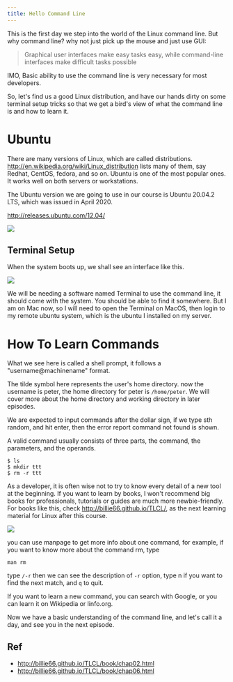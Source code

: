 ```yaml
---
title: Hello Command Line
---
```


This is the first day we step into the world of the Linux command line. But why command line? why not just pick up the mouse and just use GUI:

> Graphical user interfaces make easy tasks easy, while command-line interfaces make difficult tasks possible

IMO, Basic ability to use the command line is very necessary for most developers.

So, let's find us a good Linux distribution, and have our hands dirty on some terminal setup tricks so that we get a bird's view of what the command line is and how to learn it.

# Ubuntu

There are many versions of Linux, which are called distributions. <http://en.wikipedia.org/wiki/Linux_distribution> lists many of them, say Redhat, CentOS, fedora, and so on. Ubuntu is one of the most popular ones. It works well on both servers or workstations.

The Ubuntu version we are going to use in our course is Ubuntu 20.04.2 LTS, which was issued in April 2020.

<http://releases.ubuntu.com/12.04/>

![](images/ubuntu.png)

## Terminal Setup

When the system boots up, we shall see an interface like this.

![](images/ubuntu_fresh.png)

We will be needing a software named Terminal to use the command line, it should come with the system. You should be able to find it somewhere. But I am on Mac now, so I will need to open the Terminal on MacOS, then login to my remote ubuntu system, which is the ubuntu I installed on my server.

# How To Learn Commands

What we see here is called a shell prompt, it follows a "username@machinename" format.

The tilde symbol here represents the user's home directory. now the username is peter, the home directory for peter is `/home/peter`. We will cover more about the home directory and working directory in later episodes.

We are expected to input commands after the dollar sign, if we type sth random, and hit enter, then the error report command not found is shown.

A valid command usually consists of three parts, the command, the parameters, and the operands.

    $ ls
    $ mkdir ttt
    $ rm -r ttt

As a developer, it is often wise not to try to know every detail of a new tool at the beginning. If you want to learn by books, I won't recommend big books for professionals, tutorials or guides are much more newbie-friendly.
For books like this, check <http://billie66.github.io/TLCL/>, as the next learning material for Linux after this course.

![](images/nice_tutorial.png)

you can use manpage to get more info about one command, for example, if you want to know more about the command rm, type

```
man rm
```

type `/-r` then we can see the description of `-r` option, type n if you want to find the next match, and `q` to quit.


If you want to learn a new command, you can search with Google, or you can learn it on Wikipedia or linfo.org.

Now we have a basic understanding of the command line, and let's call it a day, and see you in the next episode.

## Ref

- http://billie66.github.io/TLCL/book/chap02.html
- http://billie66.github.io/TLCL/book/chap06.html
